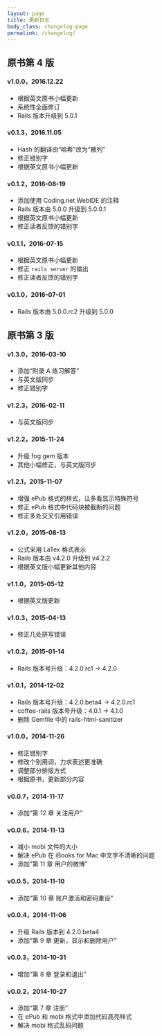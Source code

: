 ```yaml
---
layout: page
title: 更新日志
body_class: changelog-page
permalink: /changelog/
---
```


## 原书第 4 版

#### v1.0.0，2016.12.22

- 根据英文原书小幅更新
- 系统性全面修订
- Rails 版本升级到 5.0.1

#### v0.1.3，2016.11.05

- Hash 的翻译由“哈希”改为“散列”
- 修正错别字
- 根据英文原书小幅更新

#### v0.1.2，2016-08-19

- 添加使用 Coding.net WebIDE 的注释
- Rails 版本由 5.0.0 升级到 5.0.0.1
- 根据英文原书小幅更新
- 修正读者反馈的错别字

#### v0.1.1，2016-07-15

- 根据英文原书小幅更新
- 修正 `rails server` 的输出
- 修正读者反馈的错别字

#### v0.1.0，2016-07-01

- Rails 版本由 5.0.0.rc2 升级到 5.0.0

## 原书第 3 版

#### v1.3.0，2016-03-10

- 添加“附录 A 练习解答”
- 与英文版同步
- 修正错别字

#### v1.2.3，2016-02-11

- 与英文版同步

#### v1.2.2，2015-11-24

- 升级 fog gem 版本
- 其他小幅修正，与英文版同步

#### v1.2.1，2015-11-07

- 增强 ePub 格式的样式，让多看显示特殊符号
- 修正 ePub 格式中代码块被截断的问题
- 修正多处交叉引用错误

#### v1.2.0，2015-08-13

- 公式采用 LaTex 格式表示
- Rails 版本由 v4.2.0 升级到 v4.2.2
- 根据英文版小幅更新其他内容

#### v1.1.0，2015-05-12

- 根据英文版更新

#### v1.0.3，2015-04-13

- 修正几处拼写错误

#### v1.0.2，2015-01-14

- Rails 版本号升级：4.2.0.rc1 -> 4.2.0

#### v1.0.1，2014-12-02

- Rails 版本号升级：4.2.0.beta4 -> 4.2.0.rc1
- coffee-rails 版本号升级：4.0.1 -> 4.1.0
- 删除 Gemfile 中的 rails-html-sanitizer

#### v1.0.0，2014-11-26

- 修正错别字
- 修改个别用词，力求表述更准确
- 调整部分排版方式
- 根据原书，更新部分内容

#### v0.0.7，2014-11-17

- 添加“第 12 章 关注用户”

#### v0.0.6，2014-11-13

- 减小 mobi 文件的大小
- 解决 ePub 在 iBooks for Mac 中文字不清晰的问题
- 添加“第 11 章 用户的微博”

#### v0.0.5，2014-11-10 

- 添加“第 10 章 账户激活和密码重设”

#### v0.0.4，2014-11-06

- 升级 Rails 版本到 4.2.0.beta4
- 添加“第 9 章 更新，显示和删除用户”

#### v0.0.3，2014-10-31

- 增加“第 8 章 登录和退出”

#### v0.0.2，2014-10-27

- 添加“第 7 章 注册”
- 在 ePub 和 mobi 格式中添加代码高亮样式
- 解决 mobi 格式乱码问题
